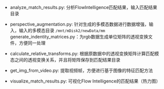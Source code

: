 + analyze_match_results.py: 分析FlowIntelligence匹配结果，输入匹配结果目录
+ perspective_augmentation.py: 针对生成的多模态数据进行数据增强，输入，输入的多模态目录 `/mnt/mDisk2/newData/mm` 
generate_indentity_matrices.py：为rgb数据生成单位矩阵的透视变换文件，方便同一处理
+ calculate_relative_transforms.py: 根据原数据中的透视变换矩阵计算匹配模态之间的透视变换关系，并且将矩阵保存到匹配结果目录

+ get_img_from_video.py: 提取视频帧，方便进行基于图像的特征匹配方法

+ visualize_match_results.py: 可视化Flow Intelligence的匹配结果（热力图）